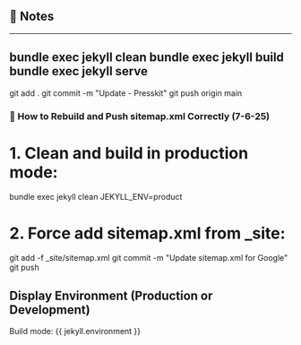 ## 📌 Notes

---
bundle exec jekyll clean
bundle exec jekyll build
bundle exec jekyll serve
---
git add .
git commit -m "Update - Presskit"
git push origin main


### 📌 How to Rebuild and Push sitemap.xml Correctly (7-6-25)
# 1. Clean and build in production mode:
bundle exec jekyll clean
JEKYLL_ENV=product
# 2. Force add sitemap.xml from _site:
git add -f _site/sitemap.xml
git commit -m "Update sitemap.xml for Google"
git push


## Display Environment (Production or Development)
  <p>Build mode: {{ jekyll.environment }}</p>
